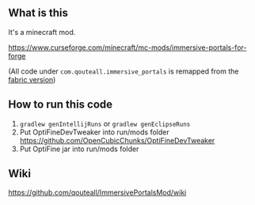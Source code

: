 ## What is this
It's a minecraft mod.

https://www.curseforge.com/minecraft/mc-mods/immersive-portals-for-forge

(All code under `com.qouteall.immersive_portals` is remapped from the [fabric version](https://github.com/qouteall/ImmersivePortalsMod))

## How to run this code
1. ```gradlew genIntellijRuns``` or ```gradlew genEclipseRuns```
2. Put OptiFineDevTweaker into run/mods folder
https://github.com/OpenCubicChunks/OptiFineDevTweaker
3. Put OptiFine jar into run/mods folder

## Wiki
https://github.com/qouteall/ImmersivePortalsMod/wiki